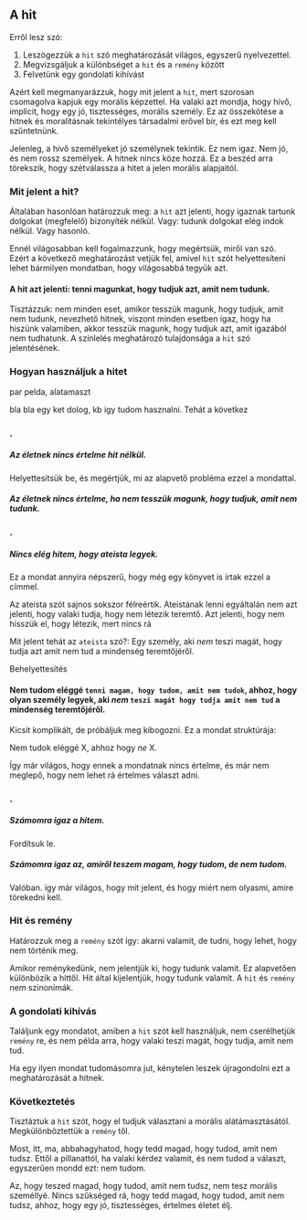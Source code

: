 ## A hit

Erről lesz szó:

1. Leszögezzük a `hit` szó meghatározását világos, egyszerű nyelvezettel.
2. Megvizsgáljuk a különbséget a `hit` és a `remény` között
3. Felvetünk egy gondolati kihívást

Azért kell megmanyarázzuk, hogy mit jelent a `hit`, mert szorosan csomagolva kapjuk egy morális képzettel. Ha valaki azt mondja, hogy hívő, implicit, hogy egy jó, tisztességes, morális személy. Ez az összekötése a hitnek és moralitásnak tekintélyes társadalmi erővel bír, és ezt meg kell szűntetnünk.

Jelenleg, a hívő személyeket jó személynek tekintik. Ez nem igaz. Nem jó, és nem rossz személyek. A hitnek nincs köze hozzá. Ez a beszéd arra törekszik, hogy szétválassza a hitet a jelen morális alapjaitól.


### Mit jelent a hit?

Általában hasonlóan határozzuk meg: a `hit` azt jelenti, hogy igaznak tartunk dolgokat (megfelelő) bizonyíték nélkül. Vagy: tudunk dolgokat elég indok nélkül. Vagy hasonló.

Ennél világosabban kell fogalmazzunk, hogy megértsük, miről van szó. Ezért a következő meghatározást vetjük fel, amivel `hit` szót helyettesíteni lehet bármilyen mondatban, hogy világosabbá tegyük azt.


#### A hit azt jelenti: tenni magunkat, hogy tudjuk azt, amit nem tudunk.

Tisztázzuk: nem minden eset, amikor tesszük magunk, hogy tudjuk, amit nem tudunk, nevezhető hitnek, viszont minden esetben igaz, hogy ha hiszünk valamiben, akkor tesszük magunk, hogy tudjuk azt, amit igazából nem tudhatunk. A színlelés meghatározó tulajdonsága a `hit` szó jelentésének.


### Hogyan használjuk a hitet

par pelda, alatamaszt

bla bla egy ket dolog, kb igy tudom hasznalni.
Tehát a következ


### .


##### Az életnek nincs értelme hit nélkül.

Helyettesítsük be, és megértjük, mi az alapvető probléma ezzel a mondattal.


##### Az életnek nincs értelme, ha nem tesszük magunk, hogy tudjuk, amit nem tudunk.


### .


##### Nincs elég hitem, hogy ateista legyek.

Ez a mondat annyira népszerű, hogy még egy könyvet is írtak ezzel a címmel.

Az ateista szót sajnos sokszor félreértik. Ateistának lenni egyáltalán nem azt jelenti, hogy valaki tudja, hogy nem létezik teremtő. Azt jelenti, hogy nem hisszük el, hogy létezik, mert nincs rá

Mit jelent tehát az `ateista` szó?: Egy személy, aki *nem* teszi magát, hogy tudja azt amit nem tud a mindenség teremtőjéről.

Behelyettesítés


#### Nem tudom eléggé `tenni magam, hogy tudom, amit nem tudok`, ahhoz, hogy olyan személy legyek, aki *nem* `teszi magát hogy tudja amit nem tud` a mindenség teremtőjéről.

Kicsit komplikált, de próbáljuk meg kibogozni. Ez a mondat struktúrája:

Nem tudok eléggé X, ahhoz hogy *ne* X.

Így már világos, hogy ennek a mondatnak nincs értelme, és már nem meglepő, hogy nem lehet rá értelmes választ adni.


### .


##### Számomra igaz a hitem.

Fordítsuk le.


##### Számomra igaz az, amiről teszem magam, hogy tudom, de nem tudom.

Valóban. így már világos, hogy mit jelent, és hogy miért nem olyasmi, amire törekedni kell.


### Hit és remény

Határozzuk meg a `remény` szót így: akarni valamit, de tudni, hogy lehet, hogy nem történik meg.

Amikor reménykedünk, nem jelentjük ki, hogy tudunk valamit. Ez alapvetően különbözik a hittől. Hit által kijelentjük, hogy tudunk valamit. A `hit` és `remény` nem szinonímák.


### A gondolati kihívás

Találjunk egy mondatot, amiben a `hit` szót kell használjuk, nem cserélhetjük `remény` re, és nem példa arra, hogy valaki teszi magát, hogy tudja, amit nem tud.

Ha egy ilyen mondat tudomásomra jut, kénytelen leszek újragondolni ezt a meghatározását a hitnek.


### Következtetés

Tisztáztuk a `hit` szót, hogy el tudjuk választani a morális alátámasztásától. Megkülönböztettük a `remény` től.

Most, itt, ma, abbahagyhatod, hogy tedd magad, hogy tudod, amit nem tudsz. Ettől a pillanattól, ha valaki kérdez valamit, és nem tudod a választ, egyszerűen mondd ezt: nem tudom.

Az, hogy teszed magad, hogy tudod, amit nem tudsz, nem tesz morális személlyé. Nincs szűkséged rá, hogy tedd magad, hogy tudod, amit nem tudsz, ahhoz, hogy egy jó, tisztességes, értelmes életet élj.
